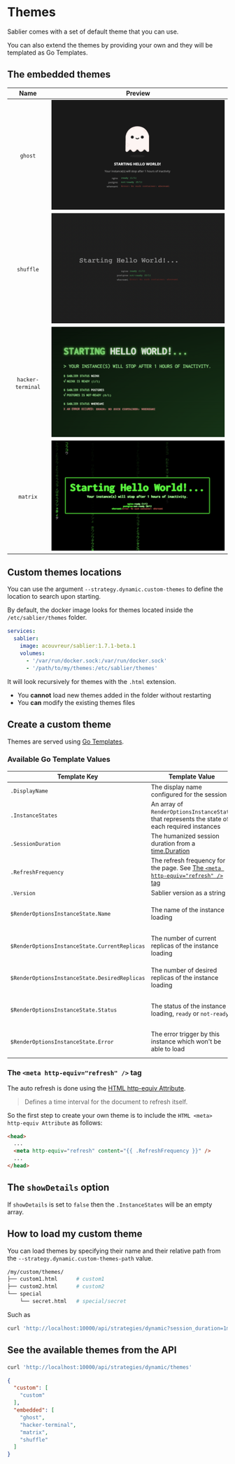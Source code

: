 # Themes

Sablier comes with a set of default theme that you can use.

You can also extend the themes by providing your own and they will be templated as Go Templates.

## The embedded themes


|       Name        |                                                  Preview                                                  |
| :---------------: | :-------------------------------------------------------------------------------------------------------: |
|      `ghost`      |           ![ghost](assets/img/ghost.png)           |
|     `shuffle`     |         ![shuffle](assets/img/shuffle.png)         |
| `hacker-terminal` | ![hacker-terminal](assets/img/hacker-terminal.png) |
|     `matrix`      |          ![matrix](assets/img/matrix.png)          |



## Custom themes locations

You can use the argument `--strategy.dynamic.custom-themes` to define the location to search upon starting.

By default, the docker image looks for themes located inside the `/etc/sablier/themes` folder.

```yaml
services:
  sablier:
    image: acouvreur/sablier:1.7.1-beta.1
    volumes:
      - '/var/run/docker.sock:/var/run/docker.sock'
      - '/path/to/my/themes:/etc/sablier/themes'
```

It will look recursively for themes with the `.html` extension.

- You **cannot** load new themes added in the folder without restarting
- You **can** modify the existing themes files

## Create a custom theme

Themes are served using [Go Templates](https://pkg.go.dev/text/template).

### Available Go Template Values

| Template Key                                  | Template Value                                                                                                      | Go Template Usage                                                                        |
| --------------------------------------------- | ------------------------------------------------------------------------------------------------------------------- | ---------------------------------------------------------------------------------------- |
| `.DisplayName`                                | The display name configured for the session                                                                         | `{{ .DisplayName }}`                                                                     |
| `.InstanceStates`                             | An array of `RenderOptionsInstanceState` that represents the state of each required instances                       | `{{- range $i, $instance := .InstanceStates }}{{ end -}}`                                |
| `.SessionDuration`                            | The humanized session duration from a [time.Duration](https://pkg.go.dev/time#Duration)                             | `{{ .SessionDuration }}`                                                                 |
| `.RefreshFrequency`                           | The refresh frequency for the page. See [The `<meta http-equiv="refresh" />` tag](#the-meta-http-equivrefresh--tag) | `<meta http-equiv="refresh" content="{{ .RefreshFrequency }}" />`                        |
| `.Version`                                    | Sablier version as a string                                                                                         | `{{ .Version }}`                                                                         |
| `$RenderOptionsInstanceState.Name`            | The name of the instance loading                                                                                    | `{{- range $i, $instance := .InstanceStates }}{{ $instance.Name }}{{ end -}}`            |
| `$RenderOptionsInstanceState.CurrentReplicas` | The number of current replicas of the instance loading                                                              | `{{- range $i, $instance := .InstanceStates }}{{ $instance.CurrentReplicas }}{{ end -}}` |
| `$RenderOptionsInstanceState.DesiredReplicas` | The number of desired replicas of the instance loading                                                              | `{{- range $i, $instance := .InstanceStates }}{{ $instance.DesiredReplicas }}{{ end -}}` |
| `$RenderOptionsInstanceState.Status`          | The status of the instance loading, `ready` or `not-ready`                                                          | `{{- range $i, $instance := .InstanceStates }}{{ $instance.Status }}{{ end -}}`          |
| `$RenderOptionsInstanceState.Error`           | The error trigger by this instance which won't be able to load                                                      | `{{- range $i, $instance := .InstanceStates }}{{ $instance.Error }}{{ end -}}`           |

### The `<meta http-equiv="refresh" />` tag

The auto refresh is done using the [HTML <meta> http-equiv Attribute](https://www.w3schools.com/tags/att_meta_http_equiv.asp).

> Defines a time interval for the document to refresh itself.

So the first step to create your own theme is to include the `HTML <meta> http-equiv Attribute` as follows:

```html
<head>
  ...
  <meta http-equiv="refresh" content="{{ .RefreshFrequency }}" />
  ...
</head>
```

## The `showDetails` option

If `showDetails` is set to `false` then the `.InstanceStates` will be an empty array.

## How to load my custom theme

You can load themes by specifying their name and their relative path from the `--strategy.dynamic.custom-themes-path` value.

```bash
/my/custom/themes/
├── custom1.html      # custom1
├── custom2.html      # custom2
└── special
    └── secret.html   # special/secret
```

Such as 

```bash
curl 'http://localhost:10000/api/strategies/dynamic?session_duration=1m&names=nginx&theme=custom1'
```

## See the available themes from the API

```bash
curl 'http://localhost:10000/api/strategies/dynamic/themes'
```
```json
{
  "custom": [
    "custom"
  ],
  "embedded": [
    "ghost",
    "hacker-terminal",
    "matrix",
    "shuffle"
  ]
}
```